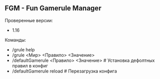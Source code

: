 FGM - Fun Gamerule Manager
--------------------------

Проверенные версии:
 - 1.16

Команды:
 - /grule help
 - /grule <Мир> <Правило> <Значение> 
 - /defaultGamerule <Правило> <Значение> # Установка дефолтных правил в конфиг
 - /defaultGamerule reload # Перезагрузка конфига
